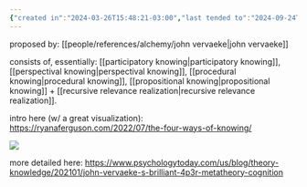```yaml
---
{"created in":"2024-03-26T15:48:21-03:00","last tended to":"2024-09-24T16:20:19-03:00","dg-publish":true,"tags":["framework","cognitivescience","🌱"],"notestage":["🌱"],"permalink":"/models-and-frameworks/alchemy/4-ps-3-r-theory-of-cognition/","dgPassFrontmatter":true,"created":"2024-03-26T15:48:21.900-03:00","updated":"2024-09-24T16:20:19.780-03:00"}
---
```


proposed by: [[people/references/alchemy/john vervaeke\|john vervaeke]]

consists of, essentially: [[participatory knowing\|participatory knowing]], [[perspectival knowing\|perspectival knowing]], [[procedural knowing\|procedural knowing]], [[propositional knowing\|propositional knowing]] + [[recursive relevance realization\|recursive relevance realization]].

intro here (w/ a great visualization): https://ryanaferguson.com/2022/07/the-four-ways-of-knowing/

<!--![4 ways of knowing - john vervaeke + idahosa ness.png](/img/user/images/models%20&%20frameworks/4%20ways%20of%20knowing%20-%20john%20vervaeke%20+%20idahosa%20ness.png)-->
![](https://i.imgur.com/UGSSM7i.png)


more detailed here: https://www.psychologytoday.com/us/blog/theory-knowledge/202101/john-vervaeke-s-brilliant-4p3r-metatheory-cognition
